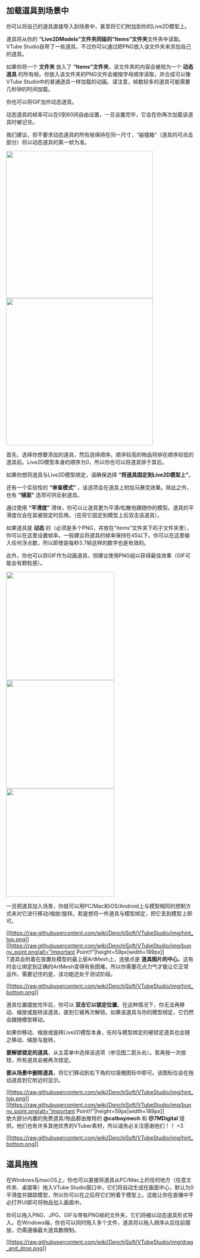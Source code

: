 ## 加载道具到场景中

你可以将自己的道具直接导入到场景中，甚至将它们附加到你的Live2D模型上。

道具将从你的 **“Live2DModels”文件夹同级的“Items”文件夹**文件夹中读取。VTube Studio自带了一些道具，不过你可以通过把PNG放入该文件夹来添加自己的道具。

如果你将一个 **文件夹** 放入了 **“Items”文件夹**，该文件夹的内容会被视为一个 **动态道具** 的所有帧。你放入该文件夹的PNG文件会被按字母顺序读取，并合成可以像VTube Studio中的普通道具一样加载的动画。请注意，帧数较多的道具可能需要几秒钟的时间加载。

你也可以将GIF加作动态道具。

动态道具的帧率可以在0到60间自由设置，一旦设置完毕，它会在你再次加载该道具时被记住。

我们建议，但不要求动态道具的所有帧保持在同一尺寸，“碰撞箱”（道具的可点击部分）将以动态道具的第一帧为准。


<p float="left">
  <img src="https://raw.githubusercontent.com/wiki/DenchiSoft/VTubeStudio/img/item_selection_list.jpg" width="394" /> 
  <img src="https://raw.githubusercontent.com/wiki/DenchiSoft/VTubeStudio/img/item_setup.jpg" width="394" /> 
</p>

首先，选择你想要添加的道具，然后选择顺序。顺序较高的物品将排在顺序较低的道具前。Live2D模型本身的顺序为0，所以你也可以将道具排于其后。

如果你想将道具与Live2D模型绑定，请确保选择 **“将道具固定到Live2D模型上”**。

还有一个实验性的 **“审查模式”** ，该选项会在道具上附加马赛克效果。除此之外，也有 **“镜面”** 选项可供反射道具。

通过使用 **“平滑度”** 滑块，你可以让道具更为平滑/松散地跟随你的模型。道具的平滑度仅会在其被锁定时启用。（在将它固定到模型上后双击该道具）。

如果道具是 **动态** 的（必须是多个PNG，并放在“items”文件夹下的子文件夹里），你可以在这里设置帧率。一般建议将道具的帧率保持在45以下。你可以在这里输入任何浮点数，所以即使是每秒3.7帧这样的数字也是有效的。

此外，你也可以将GIF作为动画道具，但建议使用PNG组以获得最佳效果（GIF可能会有颗粒感）。


<p float="left">
  <img src="https://raw.githubusercontent.com/wiki/DenchiSoft/VTubeStudio/img/item_main.jpg" width="290" /> 
  <img src="https://raw.githubusercontent.com/wiki/DenchiSoft/VTubeStudio/img/item_lock.jpg" width="290" /> 
  <img src="https://raw.githubusercontent.com/wiki/DenchiSoft/VTubeStudio/img/item_delete.jpg" width="290" /> 
</p>

一旦把道具加入场景，你就可以用PC/Mac和iOS/Android上与模型相同的控制方式来对它进行移动/缩放/旋转。若是想将一件道具与模型绑定，把它丢到模型上即可。


[[https://raw.githubusercontent.com/wiki/DenchiSoft/VTubeStudio/img/hint_top.png]]
[[https://raw.githubusercontent.com/wiki/DenchiSoft/VTubeStudio/img/bunny_point.png|alt="Important Point!!"|height=59px|width=189px]]<br/>
T道具会附着在放置处模型的最上层ArtMesh上，连接点是 **道具图片的中心**。这有时会让绑定到正确的ArtMesh变得有些困难，所以你需要花点力气才能让它正常运作。需要记住的是，该功能还处于测试阶段。

[[https://raw.githubusercontent.com/wiki/DenchiSoft/VTubeStudio/img/hint_bottom.png]]

道具位置摆放完毕后，你可以 **双击它以锁定位置**。在这种情况下，你无法再移动、缩放或旋转该道具，直到它被再次解锁。如果该道具与你的模型绑定，它仍然会跟随模型移动。

如果你移动、缩放或旋转Live2D模型本身，任何与模型绑定的被锁定道具也会随之移动、缩放与旋转。

**要解锁锁定的道具**，从主菜单中选择该选项（参见图二箭头处）。若再按一次按钮，所有道具会被再次锁定。

**要从场景中删除道具**，将它们移动到右下角的垃圾桶图标中即可。该图标仅会在拖动道具到它附近时显示。

[[https://raw.githubusercontent.com/wiki/DenchiSoft/VTubeStudio/img/hint_top.png]]
[[https://raw.githubusercontent.com/wiki/DenchiSoft/VTubeStudio/img/bunny_point.png|alt="Important Point!!"|height=59px|width=189px]]<br/>
绝大部分内置的免费道具/物品都由推特的 **@catboymech** 和 **@7MDigital** 提供。他们也有许多其他优秀的VTuber素材，所以请务必关注感谢他们！！ \<3

[[https://raw.githubusercontent.com/wiki/DenchiSoft/VTubeStudio/img/hint_bottom.png]]

## 道具拖拽

在Windows与macOS上，你也可以直接将道具从PC/Mac上的任何地方（任意文件夹、桌面等）拖入VTube Studio窗口中，它们将自动生成在画面中心，默认为0平滑度并跟踪模型，所以你可以在之后将它们附着于模型上。这能让你在直播中不必打开UI即可将物品加入画面中。

你可以拖入PNG、JPG、GIF与带有PNG帧的文件夹，它们将被以动态道具形式导入。在Windows端，你也可以同时拖入多个文件，道具将以拖入顺序从后往前摆放，仍需遵循最大道具数限制。

[[https://raw.githubusercontent.com/wiki/DenchiSoft/VTubeStudio/img/drag_and_drop.png]]